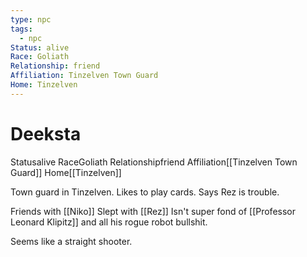 ```yaml
---
type: npc
tags:
  - npc
Status: alive
Race: Goliath
Relationship: friend
Affiliation: Tinzelven Town Guard
Home: Tinzelven
---
```


# Deeksta

<span class="dataview inline-field"><span class="inline-field-key">Status</span><span class="inline-field-value">alive</span></span>
<span class="dataview inline-field"><span class="inline-field-key">Race</span><span class="inline-field-value">Goliath</span></span>
<span class="dataview inline-field"><span class="inline-field-key">Relationship</span><span class="inline-field-value">friend</span></span>
<span class="dataview inline-field"><span class="inline-field-key">Affiliation</span><span class="inline-field-value">[[Tinzelven Town Guard]]</span></span>
<span class="dataview inline-field"><span class="inline-field-key">Home</span><span class="inline-field-value">[[Tinzelven]]</span></span>

Town guard in Tinzelven. Likes to play cards. Says Rez is trouble.

Friends with [[Niko]]
Slept with [[Rez]]
Isn't super fond of [[Professor Leonard Klipitz]] and all his rogue robot bullshit.

Seems like a straight shooter.